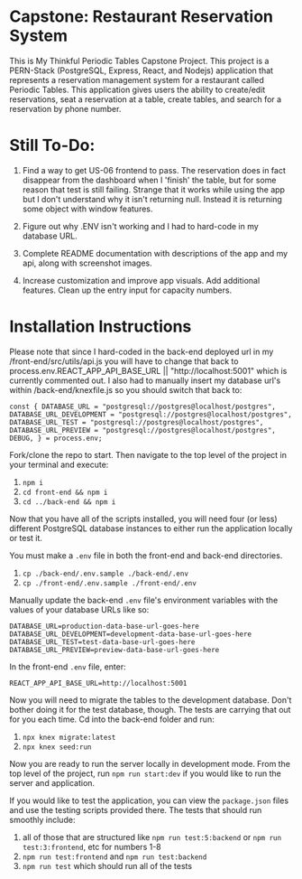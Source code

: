 # Capstone: Restaurant Reservation System

This is My Thinkful Periodic Tables Capstone Project. This project is a PERN-Stack (PostgreSQL, Express, React, and Nodejs) application that represents a reservation management system for a restaurant called Periodic Tables. This application gives users the ability to create/edit reservations, seat a reservation at a table, create tables, and search for a reservation by phone number.

# Still To-Do:

1. Find a way to get US-06 frontend to pass. The reservation does in fact disappear from the dashboard when I 'finish' the table, but for some reason that test is still failing. Strange that it works while using the app but I don't understand why it isn't returning null. Instead it is returning some object with window features.

2. Figure out why .ENV isn't working and I had to hard-code in my database URL.

3. Complete README documentation with descriptions of the app and my api, along with screenshot images.

4. Increase customization and improve app visuals. Add additional features. Clean up the entry input for capacity numbers.

# Installation Instructions

Please note that since I hard-coded in the back-end deployed url in my /front-end/src/utils/api.js you will have to change that back to process.env.REACT_APP_API_BASE_URL || "http://localhost:5001" which is currently commented out. I also had to manually insert my database url's within /back-end/knexfile.js so you should switch that back to:

`const {
  DATABASE_URL = "postgresql://postgres@localhost/postgres",
  DATABASE_URL_DEVELOPMENT = "postgresql://postgres@localhost/postgres",
  DATABASE_URL_TEST = "postgresql://postgres@localhost/postgres",
  DATABASE_URL_PREVIEW = "postgresql://postgres@localhost/postgres",
  DEBUG,
} = process.env;`

Fork/clone the repo to start. Then navigate to the top level of the project in your terminal and execute:

1. `npm i`
2. `cd front-end && npm i`
3. `cd ../back-end && npm i`

Now that you have all of the scripts installed, you will need four (or less) different PostgreSQL database instances to either run the application locally or test it.

You must make a `.env` file in both the front-end and back-end directories.

1. `cp ./back-end/.env.sample ./back-end/.env`
2. `cp ./front-end/.env.sample ./front-end/.env`

Manually update the back-end `.env` file's environment variables with the values of your database URLs like so:

```
DATABASE_URL=production-data-base-url-goes-here
DATABASE_URL_DEVELOPMENT=development-data-base-url-goes-here
DATABASE_URL_TEST=test-data-base-url-goes-here
DATABASE_URL_PREVIEW=preview-data-base-url-goes-here
```

In the front-end `.env` file, enter:

```
REACT_APP_API_BASE_URL=http://localhost:5001
```

Now you will need to migrate the tables to the development database. Don't bother doing it for the test database, though. The tests are carrying that out for you each time. Cd into the back-end folder and run:

1. `npx knex migrate:latest`
2. `npx knex seed:run`

Now you are ready to run the server locally in development mode. From the top level of the project, run `npm run start:dev` if you would like to run the server and application.

If you would like to test the application, you can view the `package.json` files and use the testing scripts provided there. The tests that should run smoothly include:

1. all of those that are structured like `npm run test:5:backend` or `npm run test:3:frontend`, etc for numbers 1-8
2. `npm run test:frontend` and `npm run test:backend`
3. `npm run test` which should run all of the tests
